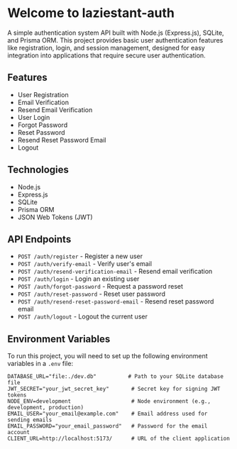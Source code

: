 # Welcome to laziestant-auth

A simple authentication system API built with Node.js (Express.js), SQLite, and Prisma ORM. This project provides basic user authentication features like registration, login, and session management, designed for easy integration into applications that require secure user authentication. 

## Features

- User Registration
- Email Verification
- Resend Email Verification
- User Login
- Forgot Password
- Reset Password
- Resend Reset Password Email
- Logout


## Technologies

- Node.js
- Express.js
- SQLite
- Prisma ORM
- JSON Web Tokens (JWT)


## API Endpoints

- `POST /auth/register` - Register a new user
- `POST /auth/verify-email` - Verify user's email
- `POST /auth/resend-verification-email` - Resend email verification
- `POST /auth/login` - Login an existing user
- `POST /auth/forgot-password` - Request a password reset
- `POST /auth/reset-password` - Reset user password
- `POST /auth/resend-reset-password-email` - Resend reset password email
- `POST /auth/logout` - Logout the current user

## Environment Variables

To run this project, you will need to set up the following environment variables in a `.env` file:

```plaintext
DATABASE_URL="file:./dev.db"          # Path to your SQLite database file
JWT_SECRET="your_jwt_secret_key"       # Secret key for signing JWT tokens
NODE_ENV=development                   # Node environment (e.g., development, production)
EMAIL_USER="your_email@example.com"    # Email address used for sending emails
EMAIL_PASSWORD="your_email_password"   # Password for the email account
CLIENT_URL=http://localhost:5173/      # URL of the client application